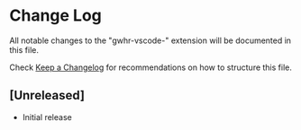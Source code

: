# Change Log

All notable changes to the "gwhr-vscode-" extension will be documented in this file.

Check [Keep a Changelog](http://keepachangelog.com/) for recommendations on how to structure this file.

## [Unreleased]

- Initial release